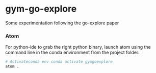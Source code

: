 # gym-go-explore
Some experimentation following the go-explore paper


### Atom
For python-ide to grab the right python binary, launch atom using the command line in the conda environment from the project folder:
```bash
# Activateconda env conda activate gymgoexplore
atom .
```
